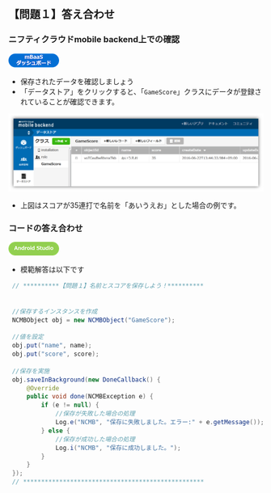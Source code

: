 ## 【問題１】答え合わせ

### ニフティクラウドmobile backend上での確認
![mBaaS](/readme-img/mBaaS.png)

* 保存されたデータを確認しましょう
 * 「データストア」をクリックすると、「`GameScore`」クラスにデータが登録されていることが確認できます。

![ans1-1](/readme-img/ans1-1.png)

* 上図はスコアが35連打で名前を「あいうえお」とした場合の例です。

### コードの答え合わせ

![Android](/readme-img/icon_androidstudio.png)

* 模範解答は以下です

```java
 // **********【問題１】名前とスコアを保存しよう！**********


 //保存するインスタンスを作成
 NCMBObject obj = new NCMBObject("GameScore");

 //値を設定
 obj.put("name", name);
 obj.put("score", score);

 //保存を実施
 obj.saveInBackground(new DoneCallback() {
     @Override
     public void done(NCMBException e) {
         if (e != null) {
             //保存が失敗した場合の処理
             Log.e("NCMB", "保存に失敗しました。エラー:" + e.getMessage());
         } else {
             //保存が成功した場合の処理
             Log.i("NCMB", "保存に成功しました。");
         }
     }
 });
 // **************************************************
```
